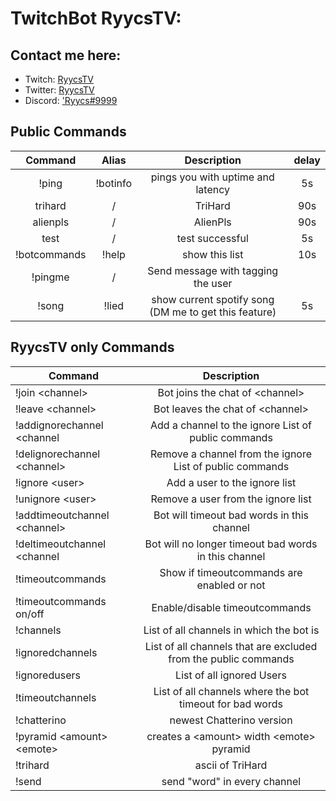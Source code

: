 # TwitchBot RyycsTV:

## Contact me here:
* Twitch: [RyycsTV](https://www.twitch.tv/ryycstv)
* Twitter: [RyycsTV](https://twitter.com/ryycstv)
* Discord: ['Ryycs#9999](https://discordapp.com/users/444940928797638676/)

## Public Commands

| Command  | Alias  | Description  | delay |
|:-----------:|:-----------:|:------------:|:------:|
|!ping     |!botinfo     |pings you with uptime and latency |5s     |
|trihard   |/      |TriHard      |90s    |
|alienpls  |/      |AlienPls     |90s    |
|test      |/      |test successful|5s   |
|!botcommands |!help  |show this list|10s   |
|!pingme  |/  |Send message with tagging the user|
|!song     |!lied  |show current spotify song (DM me to get this feature)|5s   |

## RyycsTV only Commands

| Command | Description |
|----------|:-----------:|
|!join \<channel>| Bot joins the chat of \<channel> |
|!leave \<channel>| Bot leaves the chat of \<channel> |
|!addignorechannel \<channel | Add a channel to the ignore List of public commands |
|!delignorechannel \<channel> | Remove a channel from the ignore List of public commands |
|!ignore \<user> | Add a user to the ignore list |
|!unignore \<user> | Remove a user from the ignore list|
|!addtimeoutchannel \<channel> | Bot will timeout bad words in this channel |
|!deltimeoutchannel \<channel | Bot will no longer timeout bad words in this channel |
|!timeoutcommands | Show if timeoutcommands are enabled or not |
|!timeoutcommands on/off | Enable/disable timeoutcommands |
|!channels | List of all channels in which the bot is |
|!ignoredchannels | List of all channels that are excluded from the public commands |
|!ignoredusers | List of all ignored Users |
|!timeoutchannels | List of all channels where the bot timeout for bad words |
|!chatterino | newest Chatterino version |
|!pyramid \<amount> \<emote> |creates a \<amount> width \<emote> pyramid |
|!trihard | ascii of TriHard |
|!send |send "word" in every channel |
